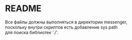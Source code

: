 # README
Все файлы должны выполняться в директории messenger,  
поскольку внутри скриптов есть добавление sys path  
для поиска библиотек './'.